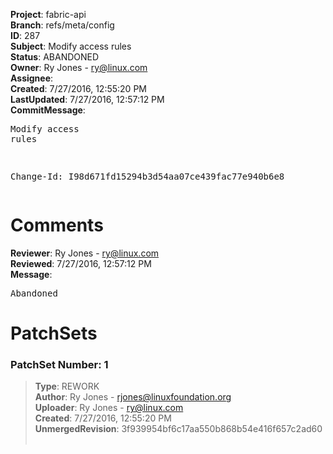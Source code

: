 <strong>Project</strong>: fabric-api<br><strong>Branch</strong>: refs/meta/config<br><strong>ID</strong>: 287<br><strong>Subject</strong>: Modify access rules<br><strong>Status</strong>: ABANDONED<br><strong>Owner</strong>: Ry Jones - ry@linux.com<br><strong>Assignee</strong>:<br><strong>Created</strong>: 7/27/2016, 12:55:20 PM<br><strong>LastUpdated</strong>: 7/27/2016, 12:57:12 PM<br><strong>CommitMessage</strong>:<br><pre>Modify access rules

Change-Id: I98d671fd15294b3d54aa07ce439fac77e940b6e8
</pre><h1>Comments</h1><strong>Reviewer</strong>: Ry Jones - ry@linux.com<br><strong>Reviewed</strong>: 7/27/2016, 12:57:12 PM<br><strong>Message</strong>: <pre>Abandoned</pre><h1>PatchSets</h1><h3>PatchSet Number: 1</h3><blockquote><strong>Type</strong>: REWORK<br><strong>Author</strong>: Ry Jones - rjones@linuxfoundation.org<br><strong>Uploader</strong>: Ry Jones - ry@linux.com<br><strong>Created</strong>: 7/27/2016, 12:55:20 PM<br><strong>UnmergedRevision</strong>: 3f939954bf6c17aa550b868b54e416f657c2ad60<br><br></blockquote>